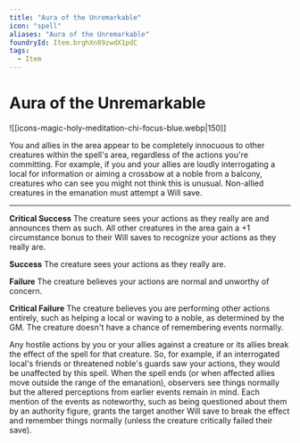 ```yaml
---
title: "Aura of the Unremarkable"
icon: "spell"
aliases: "Aura of the Unremarkable"
foundryId: Item.brghXn89zwdX1pdC
tags:
  - Item
---
```


# Aura of the Unremarkable
![[icons-magic-holy-meditation-chi-focus-blue.webp|150]]

You and allies in the area appear to be completely innocuous to other creatures within the spell's area, regardless of the actions you're committing. For example, if you and your allies are loudly interrogating a local for information or aiming a crossbow at a noble from a balcony, creatures who can see you might not think this is unusual. Non-allied creatures in the emanation must attempt a Will save.

* * *

**Critical Success** The creature sees your actions as they really are and announces them as such. All other creatures in the area gain a +1 circumstance bonus to their Will saves to recognize your actions as they really are.

**Success** The creature sees your actions as they really are.

**Failure** The creature believes your actions are normal and unworthy of concern.

**Critical Failure** The creature believes you are performing other actions entirely, such as helping a local or waving to a noble, as determined by the GM. The creature doesn't have a chance of remembering events normally.

Any hostile actions by you or your allies against a creature or its allies break the effect of the spell for that creature. So, for example, if an interrogated local's friends or threatened noble's guards saw your actions, they would be unaffected by this spell. When the spell ends (or when affected allies move outside the range of the emanation), observers see things normally but the altered perceptions from earlier events remain in mind. Each mention of the events as noteworthy, such as being questioned about them by an authority figure, grants the target another Will save to break the effect and remember things normally (unless the creature critically failed their save).
